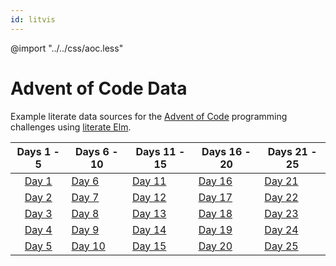 ```yaml
---
id: litvis
---
```


@import "../../css/aoc.less"

# Advent of Code Data

Example literate data sources for the [Advent of Code](http://adventofcode.com) programming challenges using [literate Elm](https://github.com/gicentre/litvis).

|      Days 1 - 5      | Days 6 - 10           | Days 11 - 15          | Days 16 - 20          | Days 21 - 25          |
| :------------------: | --------------------- | --------------------- | --------------------- | --------------------- |
| [Day 1](d01_2019.md) | [Day 6](d06_2019.md)  | [Day 11](d11_2019.md) | [Day 16](d16_2019.md) | [Day 21](d21_2019.md) |
| [Day 2](d02_2019.md) | [Day 7](d07_2019.md)  | [Day 12](d12_2019.md) | [Day 17](d17_2019.md) | [Day 22](d22_2019.md) |
| [Day 3](d03_2019.md) | [Day 8](d08_2019.md)  | [Day 13](d13_2019.md) | [Day 18](d18_2019.md) | [Day 23](d23_2019.md) |
| [Day 4](d04_2019.md) | [Day 9](d09_2019.md)  | [Day 14](d14_2019.md) | [Day 19](d19_2019.md) | [Day 24](d24_2019.md) |
| [Day 5](d05_2019.md) | [Day 10](d10_2019.md) | [Day 15](d15_2019.md) | [Day 20](d20_2019.md) | [Day 25](d25_2019.md) |
